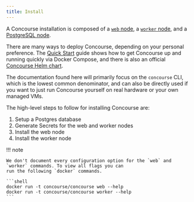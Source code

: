 ```yaml
---
title: Install
---
```


A Concourse installation is composed of a [`web` node](https://concourse-ci.org/concourse-web.html), a [
`worker` node](https://concourse-ci.org/concourse-worker.html), and
a [PostgreSQL node](https://concourse-ci.org/postgresql-node.html).

There are many ways to deploy Concourse, depending on your personal preference.
The [Quick Start](../getting-started/quick-start.md) guide shows how to get Concourse up and running quickly via Docker
Compose, and there is also an official [Concourse Helm chart](https://github.com/concourse/concourse-chart).

The documentation found here will primarily focus on the `concourse` CLI, which is the lowest common denominator, and
can also be directly used if you want to just run Concourse yourself on real hardware or your own managed VMs.

The high-level steps to follow for installing Concourse are:

1. Setup a Postgres database
2. Generate Secrets for the web and worker nodes
3. Install the web node
4. Install the worker node

!!! note

    We don't document every configuration option for the `web` and `worker` commands. To view all flags you can 
    run the following `docker` commands.
    
    ```shell
    docker run -t concourse/concourse web --help
    docker run -t concourse/concourse worker --help
    ```
